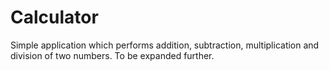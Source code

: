 # Calculator

Simple application which performs addition, subtraction, multiplication and division of two numbers.
To be expanded further.